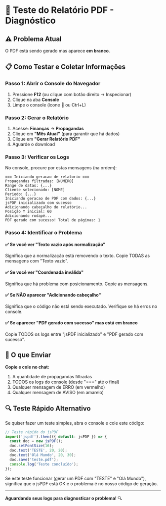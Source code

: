 # 🧪 Teste do Relatório PDF - Diagnóstico

## ⚠️ Problema Atual
O PDF está sendo gerado mas aparece **em branco**.

## 📋 Como Testar e Coletar Informações

### Passo 1: Abrir o Console do Navegador
1. Pressione **F12** (ou clique com botão direito → Inspecionar)
2. Clique na aba **Console**
3. Limpe o console (ícone 🚫 ou Ctrl+L)

### Passo 2: Gerar o Relatório
1. Acesse: **Finanças** → **Propagandas**
2. Clique em **"Mês Atual"** (para garantir que há dados)
3. Clique em **"Gerar Relatório PDF"**
4. Aguarde o download

### Passo 3: Verificar os Logs

No console, procure por estas mensagens (na ordem):

```
=== Iniciando geracao de relatorio ===
Propagandas filtradas: [NÚMERO]
Range de datas: {...}
Cliente selecionado: [NOME]
Periodo: {...}
Iniciando geracao de PDF com dados: {...}
jsPDF inicializado com sucesso
Adicionando cabeçalho do relatório...
Posição Y inicial: 60
Adicionando rodapé...
PDF gerado com sucesso! Total de páginas: 1
```

### Passo 4: Identificar o Problema

#### ✅ Se você ver "Texto vazio após normalização"
Significa que a normalização está removendo o texto. Copie TODAS as mensagens com "Texto vazio".

#### ✅ Se você ver "Coordenada inválida"
Significa que há problema com posicionamento. Copie as mensagens.

#### ✅ Se NÃO aparecer "Adicionando cabeçalho"
Significa que o código não está sendo executado. Verifique se há erros no console.

#### ✅ Se aparecer "PDF gerado com sucesso" mas está em branco
Copie TODOS os logs entre "jsPDF inicializado" e "PDF gerado com sucesso".

## 📸 O que Enviar

**Copie e cole no chat:**

1. A quantidade de propagandas filtradas
2. TODOS os logs do console (desde "===" até o final)
3. Qualquer mensagem de ERRO (em vermelho)
4. Qualquer mensagem de AVISO (em amarelo)

## 🔍 Teste Rápido Alternativo

Se quiser fazer um teste simples, abra o console e cole este código:

```javascript
// Teste rápido do jsPDF
import('jspdf').then(({ default: jsPDF }) => {
  const doc = new jsPDF();
  doc.setFontSize(16);
  doc.text('TESTE', 20, 20);
  doc.text('Olá Mundo', 20, 30);
  doc.save('teste.pdf');
  console.log('Teste concluído');
});
```

Se este teste funcionar (gerar um PDF com "TESTE" e "Olá Mundo"), significa que o jsPDF está OK e o problema é no nosso código de geração.

---

**Aguardando seus logs para diagnosticar o problema!** 🔍

